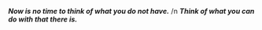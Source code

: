 __***Now is no time to think of what you do not have.***__ /n
__***Think of what you can do with that there is.***__

